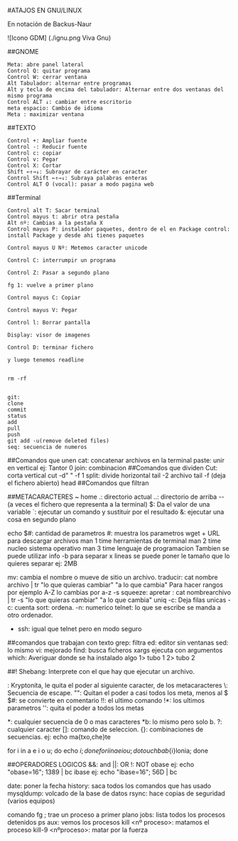 

#ATAJOS EN GNU/LINUX

En notación de Backus-Naur

![Icono GDM] (./ignu.png Viva Gnu)

##GNOME

    Meta: abre panel lateral
    Control Q: quitar programa
    Control W: cerrar ventana
    Alt Tabulador: alternar entre programas
    Alt y tecla de encima del tabulador: Alternar entre dos ventanas del mismo programa
    Control ALT ↓: cambiar entre escritorio
    meta espacio: Cambio de idioma
    Meta : maximizar ventana

##TEXTO

    Control +: Ampliar fuente
    Control -: Reducir fuente
    Control c: copiar
    Control v: Pegar
    Control X: Cortar
    Shift ←↑→↓: Subrayar de carácter en caracter
    Control Shift ←↑→↓: Subraya palabras enteras
    Control ALT O (vocal): pasar a modo pagina web

##Terminal

    Control alt T: Sacar terminal
    Control mayus t: abrir otra pestaña
    Alt nº: Cambias a la pestaña X
    Control mayus P: instalador paquetes, dentro de el en Package control: install Package y desde ahi tienes paquetes

    Control mayus U Nº: Metemos caracter unicode

    Control C: interrumpir un programa

    Control Z: Pasar a segundo plano

    fg 1: vuelve a primer plano

    Control mayus C: Copiar

    Control mayus V: Pegar

    Control l: Borrar pantalla

    Display: visor de imagenes

    Control D: terminar fichero

    y luego tenemos readline


    rm -rf

    
    git: 
    clone
    commit
    status
    add
    pull
    push
    git add -u(remove deleted files)
    seq: secuencia de numeros
##Comandos que unen
    cat: concatenar archivos en la terminal
    paste: unir en vertical
        ej: Tantor 0
    join: combinacion
##Comandos que dividen
    Cut: corta vertical cut -d" " -f 1
    split: divide horizontal
    tail -2 archivo
    tail -f (deja el fichero abierto)
    head
##Comandos que filtran



##METACARACTERES
    ~ home
    .: directorio actual
    ..: directorio de arriba
    -- (a veces el fichero que representa a la terminal)
    $: Da el valor de una variable
    \`: ejecutar un comando y sustituir por el resultado
    &: ejecutar una cosa en segundo plano


echo $#: cantidad de parametros
#: muestra los parametros
wget + URL para descargar archivos
man 1 time herramientas de terminal
man 2 time nucleo sistema operativo
man 3 time lenguaje de programacion
Tambien se puede utilizar info
-b para separar x lineas se puede poner le tamaño que lo quieres separar ej: 2MB

mv: cambia el nombre o mueve de sitio un archivo.
traducir: cat nombre archivo | tr "lo que quieras cambiar" "a lo que cambia"       Para hacer rangos por ejemplo A-Z lo cambias por a-z
-s squeeze: apretar : cat nombrearchivo | tr -s "lo que quieras cambiar" "a lo que cambia"
uniq -c: Deja filas unicas -c: cuenta
sort: ordena. -n: numerico
telnet: lo que se escribe se manda a otro ordenador. 
- ssh: igual que telnet pero en modo seguro

##comandos que trabajan con texto
grep: filtra
ed: editor sin ventanas
sed: lo mismo
vi: mejorado
find: busca ficheros
xargs ejecuta con argumentos
which: Averiguar donde se ha instalado algo
  1> tubo 1
  2> tubo 2

##! Shebang: Interprete con el que hay que ejecutar un archivo.

\: Kryptonita, le quita el poder al siguiente caracter, de los metacaracteres
\\: Secuencia de escape.
"": Quitan el poder a casi todos los meta, menos al $
$#: se convierte en comentario
!!: el ultimo comando
!*: los ultimos parametros
'': quita el poder a todos los metas

*: cualquier secuencia de 0 o mas caracteres
*b: lo mismo pero solo b.
?: cualquier caracter
[]: comando de seleccion.
{}: combinaciones de secuencias.      ej:   echo ma{txo,che}te

for i in a e i o u; do echo $i; done
for i in a e i o u; do touch bab${i}lonia; done

##OPERADORES LOGICOS
&&: and
||: OR
!: NOT
obase ej:                  echo "obase=16"; 1389 | bc
ibase ej:                  echo "ibase=16"; 56D | bc



date: poner la fecha
history: saca todos los comandos que has usado
mysqldump: volcado de la base de datos
rsync: hace copias de seguridad (varios equipos)


comando fg <n>; trae un proceso a primer plano
jobs: lista todos los procesos detenidos
ps aux: vemos los procesos
kill <nº proceso>: matamos el proceso
kill-9 <nºproceso>: matar por la fuerza